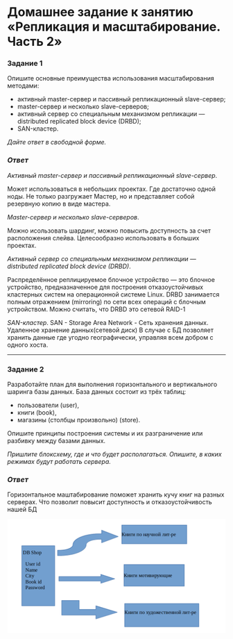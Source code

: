 # Домашнее задание к занятию «Репликация и масштабирование. Часть 2»

### Задание 1

Опишите основные преимущества использования масштабирования методами:

- активный master-сервер и пассивный репликационный slave-сервер; 
- master-сервер и несколько slave-серверов;
- активный сервер со специальным механизмом репликации — distributed replicated block device (DRBD);
- SAN-кластер.

*Дайте ответ в свободной форме.*

### *Ответ*


*Активный master-сервер и пассивный репликационный slave-сервер*.

Может использоваться в небольших проектах. Где достаточно одной ноды. Не только разгружает Мастер, но и представляет собой резервную копию в виде мастера. 

*Мaster-сервер и несколько slave-серверов*.

Можно исользовать шардинг, можно повысить доступность за счет расположения слейва. Целесообразно использовать в больших проектах.

*Активный сервер со специальным механизмом репликации — distributed replicated block device (DRBD)*.

Распределённое реплицируемое блочное устройство — это блочное устройство, предназначенное для построения отказоустойчивых кластерных систем на операционной системе Linux. DRBD занимается полным отражением (mirroring) по сети всех операций с блочным устройством. Можно считать, что DRBD это сетевой RAID-1

*SAN-кластер*.
SAN - Storage Area Network - Сеть хранения данных. Удаленное хранение данных(сетевой диск) В случае с БД позволяет хранить данные где угодно географически, управляя всем добром с одного хоста.


---

### Задание 2


Разработайте план для выполнения горизонтального и вертикального шаринга базы данных. База данных состоит из трёх таблиц: 

- пользователи (user), 
- книги (book), 
- магазины (столбцы произвольно) (store). 

Опишите принципы построения системы и их разграничение или разбивку между базами данных.

*Пришлите блоксхему, где и что будет располагаться. Опишите, в каких режимах будут работать сервера.* 

### *Ответ*

Горизонтальное маштабирование поможет хранить кучу книг на разных серверах. Что позволит повысит доступность и отказоустойчивость нашей БД

![Скриншот01](https://github.com/Monoroki/gitlab-hw/blob/main/img/rep_db.png)

